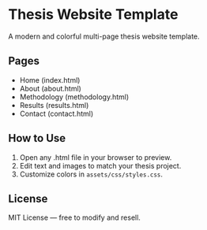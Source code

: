 # Thesis Website Template

A modern and colorful multi-page thesis website template.

## Pages
- Home (index.html)
- About (about.html)
- Methodology (methodology.html)
- Results (results.html)
- Contact (contact.html)

## How to Use
1. Open any .html file in your browser to preview.
2. Edit text and images to match your thesis project.
3. Customize colors in `assets/css/styles.css`.

## License
MIT License — free to modify and resell.
